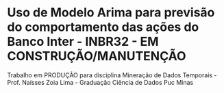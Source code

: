 # Uso de Modelo Arima para previsão do comportamento das ações do Banco Inter - INBR32 - EM CONSTRUÇÃO/MANUTENÇÃO

Trabalho em PRODUÇÃO para disciplina Mineração de Dados Temporais - Prof. Naísses Zoia Lima - Graduação Ciência de Dados Puc Minas
